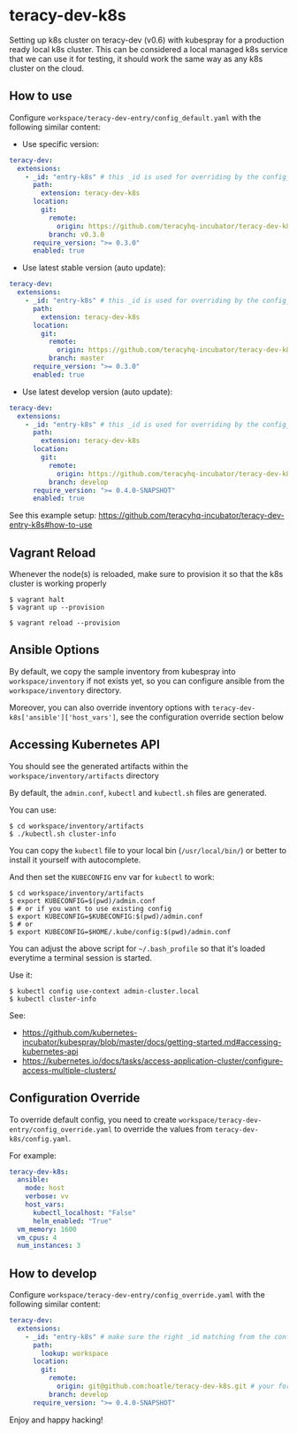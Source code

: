 # teracy-dev-k8s

Setting up k8s cluster on teracy-dev (v0.6) with kubespray for a production ready local k8s cluster.
This can be considered a local managed k8s service that we can use it for testing, it should work
the same way as any k8s cluster on the cloud.


## How to use

Configure `workspace/teracy-dev-entry/config_default.yaml` with the following similar content:

- Use specific version:

```yaml
teracy-dev:
  extensions:
    - _id: "entry-k8s" # this _id is used for overriding by the config_override.yaml file
      path:
        extension: teracy-dev-k8s
      location:
        git:
          remote:
            origin: https://github.com/teracyhq-incubator/teracy-dev-k8s.git
          branch: v0.3.0
      require_version: ">= 0.3.0"
      enabled: true
```

- Use latest stable version (auto update):

```yaml
teracy-dev:
  extensions:
    - _id: "entry-k8s" # this _id is used for overriding by the config_override.yaml file
      path:
        extension: teracy-dev-k8s
      location:
        git:
          remote:
            origin: https://github.com/teracyhq-incubator/teracy-dev-k8s.git
          branch: master
      require_version: ">= 0.3.0"
      enabled: true
```


- Use latest develop version (auto update):

```yaml
teracy-dev:
  extensions:
    - _id: "entry-k8s" # this _id is used for overriding by the config_override.yaml file
      path:
        extension: teracy-dev-k8s
      location:
        git:
          remote:
            origin: https://github.com/teracyhq-incubator/teracy-dev-k8s.git
          branch: develop
      require_version: ">= 0.4.0-SNAPSHOT"
      enabled: true
```


See this example setup: https://github.com/teracyhq-incubator/teracy-dev-entry-k8s#how-to-use

## Vagrant Reload

Whenever the node(s) is reloaded, make sure to provision it so that the k8s cluster is working properly

```
$ vagrant halt
$ vagrant up --provision
```

```
$ vagrant reload --provision
```


## Ansible Options

By default, we copy the sample inventory from kubespray into `workspace/inventory` if not exists yet,
so you can configure ansible from the `workspace/inventory` directory.

Moreover, you can also override inventory options with `teracy-dev-k8s['ansible']['host_vars']`,
see the configuration override section below


## Accessing Kubernetes API

You should see the generated artifacts within the `workspace/inventory/artifacts` directory

By default, the `admin.conf`, `kubectl` and `kubectl.sh` files are generated.

You can use:

```
$ cd workspace/inventory/artifacts
$ ./kubectl.sh cluster-info
```

You can copy the `kubectl` file to your local bin (`/usr/local/bin/`) or better to install it
yourself with autocomplete.


And then set the `KUBECONFIG` env var for `kubectl` to work:

```
$ cd workspace/inventory/artifacts
$ export KUBECONFIG=$(pwd)/admin.conf
$ # or if you want to use existing config
$ export KUBECONFIG=$KUBECONFIG:$(pwd)/admin.conf
$ # or
$ export KUBECONFIG=$HOME/.kube/config:$(pwd)/admin.conf
```

You can adjust the above script for `~/.bash_profile` so that it's loaded everytime a terminal session is started.

Use it:

```
$ kubectl config use-context admin-cluster.local
$ kubectl cluster-info
```

See:
- https://github.com/kubernetes-incubator/kubespray/blob/master/docs/getting-started.md#accessing-kubernetes-api
- https://kubernetes.io/docs/tasks/access-application-cluster/configure-access-multiple-clusters/

## Configuration Override

To override default config, you need to create `workspace/teracy-dev-entry/config_override.yaml` to
override the values from `teracy-dev-k8s/config.yaml`.

For example:

```yaml
teracy-dev-k8s:
  ansible:
    mode: host
    verbose: vv
    host_vars:
      kubectl_localhost: "False"
      helm_enabled: "True"
  vm_memory: 1600
  vm_cpus: 4
  num_instances: 3
```


## How to develop

Configure `workspace/teracy-dev-entry/config_override.yaml` with the following similar content:


```yaml
teracy-dev:
  extensions:
    - _id: "entry-k8s" # make sure the right _id matching from the config_default.yaml file
      path:
        lookup: workspace
      location:
        git:
          remote:
            origin: git@github.com:hoatle/teracy-dev-k8s.git # your forked repo
          branch: develop
      require_version: ">= 0.4.0-SNAPSHOT"
```


Enjoy and happy hacking!
